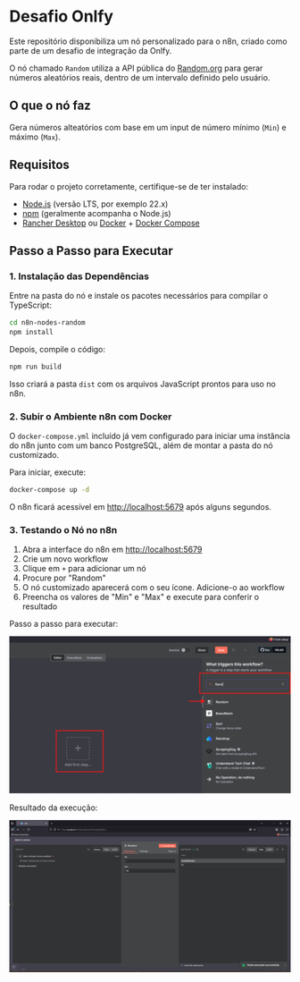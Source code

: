 # Desafio Onlfy

Este repositório disponibiliza um nó personalizado para o n8n, criado como parte de um desafio de integração da Onlfy.

O nó chamado `Random` utiliza a API pública do [Random.org](https://www.random.org/) para gerar números aleatórios reais, dentro de um intervalo definido pelo usuário.

## O que o nó faz

Gera números alteatórios com base em um input de número mínimo (`Min`) e máximo (`Max`).

## Requisitos

Para rodar o projeto corretamente, certifique-se de ter instalado:

* [Node.js](https://nodejs.org/en/) (versão LTS, por exemplo 22.x)
* [npm](https://www.npmjs.com/) (geralmente acompanha o Node.js)
* [Rancher Desktop](https://rancherdesktop.io/) ou [Docker](https://www.docker.com/products/docker-desktop/) + [Docker Compose](https://docs.docker.com/compose/install/)

## Passo a Passo para Executar

### 1. Instalação das Dependências

Entre na pasta do nó e instale os pacotes necessários para compilar o TypeScript:

```bash
cd n8n-nodes-random
npm install
```

Depois, compile o código:

```bash
npm run build
```

Isso criará a pasta `dist` com os arquivos JavaScript prontos para uso no n8n.

### 2. Subir o Ambiente n8n com Docker

O `docker-compose.yml` incluído já vem configurado para iniciar uma instância do n8n junto com um banco PostgreSQL, além de montar a pasta do nó customizado.

Para iniciar, execute:

```bash
docker-compose up -d
```

O n8n ficará acessível em [http://localhost:5679](http://localhost:5679) após alguns segundos.

### 3. Testando o Nó no n8n

1. Abra a interface do n8n em [http://localhost:5679](http://localhost:5679)
2. Crie um novo workflow
3. Clique em `+` para adicionar um nó
4. Procure por "Random"
5. O nó customizado aparecerá com o seu ícone. Adicione-o ao workflow
6. Preencha os valores de "Min" e "Max" e execute para conferir o resultado

Passo a passo para executar:

![](./assets/criacao-workflow-n8n.png)

Resultado da execução:

![](./assets/resultado-random-n8n.png)
